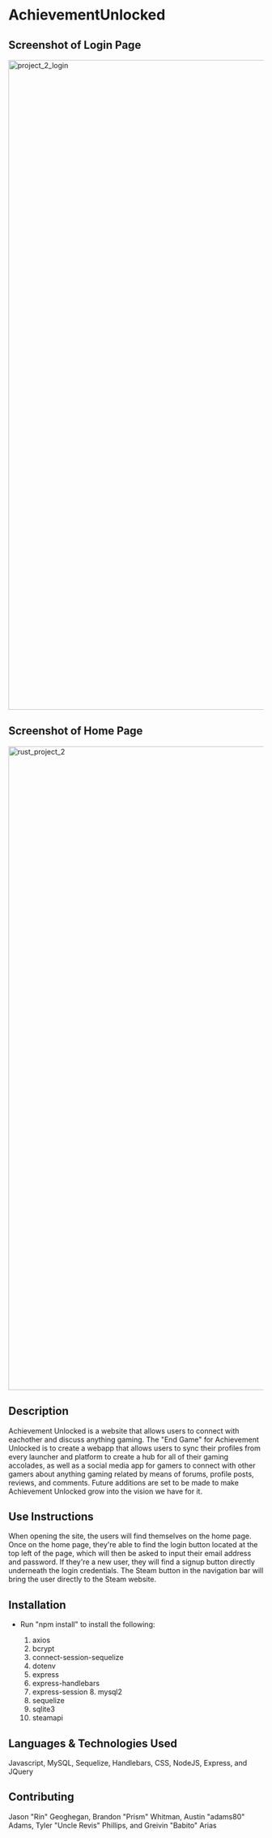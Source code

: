 # AchievementUnlocked

## Screenshot of Login Page
<img width="1280" alt="project_2_login" src="https://github.com/Greivin13/AchievementUnlocked/assets/123614404/0bcefa0b-9bb2-4a30-8d6b-cfa98465d54d">

## Screenshot of Home Page
<img width="1268" alt="rust_project_2" src="https://github.com/Greivin13/AchievementUnlocked/assets/123614404/f0e66872-7e1c-4c97-8229-9fbdb293e894">

## Description
   Achievement Unlocked is a website that allows users to connect with eachother and discuss anything gaming. The "End Game" for Achievement Unlocked is to create a webapp that allows users to sync their profiles from every launcher and platform to create a hub for all of their gaming accolades, as well as a social media app for gamers to connect with other gamers about anything gaming related by means of forums, profile posts, reviews, and comments. Future additions are set to be made to make Achievement Unlocked grow into the vision we have for it. 

## Use Instructions
   When opening the site, the users will find themselves on the home page. Once on the home page, they're able to find the login button located at the top left of the page, which will then be asked to input their email address and password. If they're a new user, they will find a signup button directly underneath the login credentials. The Steam button in the navigation bar will bring the user directly to the Steam website. 

## Installation
  - Run "npm install" to install the following:

    1. axios
     2. bcrypt
      3. connect-session-sequelize
     4. dotenv
    5. express
     6. express-handlebars
      7. express-session
        8. mysql2
      9. sequelize
    10. sqlite3
     11. steamapi

  ## Languages & Technologies Used
  Javascript, MySQL, Sequelize, Handlebars, CSS, NodeJS, Express, and JQuery


  ## Contributing
  Jason "Rin" Geoghegan, Brandon "Prism" Whitman, Austin "adams80" Adams, Tyler "Uncle Revis" Phillips, and Greivin "Babito" Arias